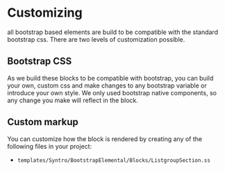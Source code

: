 # Customizing
all bootstrap based elements are build to be compatible with the standard
bootstrap css. There are two levels of customization possible.

## Bootstrap CSS
As we build these blocks to be compatible with bootstrap, you can build your
own, custom css and make changes to any bootstrap variable or introduce your
own style. We only used bootstrap native components, so any change you make
will reflect in the block.

## Custom markup
You can customize how the block is rendered by creating any of the following
files in your project:

* `templates/Syntro/BootstrapElemental/Blocks/ListgroupSection.ss`
